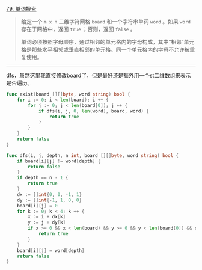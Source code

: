 [79. 单词搜索](https://leetcode.cn/problems/word-search/)

> 给定一个 `m x n` 二维字符网格 `board` 和一个字符串单词 `word` 。如果 `word` 存在于网格中，返回 `true` ；否则，返回 `false` 。
>
> 单词必须按照字母顺序，通过相邻的单元格内的字母构成，其中“相邻”单元格是那些水平相邻或垂直相邻的单元格。同一个单元格内的字母不允许被重复使用。

----

dfs，虽然这里我直接修改board了，但是最好还是额外用一个st二维数组来表示是否遍历。

```go
func exist(board [][]byte, word string) bool {
    for i := 0; i < len(board); i ++ {
        for j := 0; j < len(board[0]); j ++ {
            if dfs(i, j, 0, len(word), board, word) {
                return true
            }
        }
    }
    return false
}

func dfs(i, j, depth, n int, board [][]byte, word string) bool {
    if board[i][j] != word[depth] {
        return false
    }
    if depth == n - 1 {
        return true
    }
    dx := []int{0, 0, -1, 1}
    dy := []int{-1, 1, 0, 0}
    board[i][j] = 0
    for k := 0; k < 4; k ++ {
        x := i + dx[k]
        y := j + dy[k]
        if x >= 0 && x < len(board) && y >= 0 && y < len(board[0]) && dfs(x ,y , depth + 1, n , board, word) {
            return true
        }
    }
    board[i][j] = word[depth]
    return false
}
```


